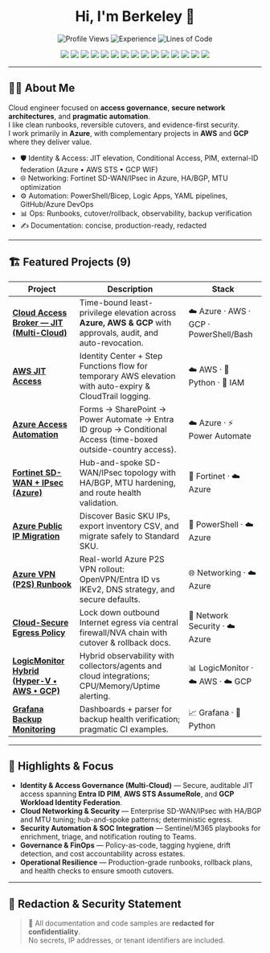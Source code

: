 <!-- Profile README for github.com/berkeleyo -->
<div align="center">
  
# Hi, I'm Berkeley 👋

<!-- Badges Row -->
![Profile Views](https://komarev.com/ghpvc/?username=berkeleyo&color=blue&style=for-the-badge)
![Experience](https://img.shields.io/badge/Experience-6%2B%20years-1f6feb?style=for-the-badge&logo=github)
![Lines of Code](https://img.shields.io/badge/Lines%20of%20Code-100k%2B-blue?style=for-the-badge)

<!-- Tech stack badges (as provided, preserved) -->
<p align="center">
<img src="https://img.shields.io/badge/Azure-0078D4?logo=microsoftazure&logoColor=white">
<img src="https://img.shields.io/badge/AWS-232F3E?logo=amazonaws&logoColor=FF9900">
<img src="https://img.shields.io/badge/GCP-4285F4?logo=googlecloud&logoColor=white">
<img src="https://img.shields.io/badge/PowerShell-5391FE?logo=powershell&logoColor=white">
<img src="https://img.shields.io/badge/Bicep-00B4FF?logo=microsoftazure">
<img src="https://img.shields.io/badge/Terraform-7B42BC?logo=terraform&logoColor=white">
<img src="https://img.shields.io/badge/GitHub%20Actions-181717?logo=githubactions&logoColor=white">
<img src="https://img.shields.io/badge/Azure%20DevOps-0078D7?logo=azuredevops&logoColor=white">
<img src="https://img.shields.io/badge/Docker-2496ED?logo=docker">
<img src="https://img.shields.io/badge/Kubernetes-326CE5?logo=kubernetes">
<img src="https://img.shields.io/badge/Microsoft%20Sentinel-003B57?logo=microsoft">
<img src="https://img.shields.io/badge/Intune-0078D4?logo=microsoftintune">
<img src="https://img.shields.io/badge/Fortinet-E60000?logo=fortinet">
<img src="https://img.shields.io/badge/Grafana-F46800?logo=grafana">
<img src="https://img.shields.io/badge/Prometheus-E6522C?logo=prometheus">
</p>

</div>

---

## 🧑‍💻 About Me

Cloud engineer focused on **access governance**, **secure network architectures**, and **pragmatic automation**.  
I like clean runbooks, reversible cutovers, and evidence-first security.  
I work primarily in **Azure**, with complementary projects in **AWS** and **GCP** where they deliver value.

- 🛡️ Identity & Access: JIT elevation, Conditional Access, PIM, external-ID federation (Azure • AWS STS • GCP WIF)  
- 🌐 Networking: Fortinet SD-WAN/IPsec in Azure, HA/BGP, MTU optimization  
- ⚙️ Automation: PowerShell/Bicep, Logic Apps, YAML pipelines, GitHub/Azure DevOps  
- 📊 Ops: Runbooks, cutover/rollback, observability, backup verification  
- ✍️ Documentation: concise, production-ready, redacted  

---

## 🏗️ Featured Projects (9)

| Project | Description | Stack |
|---|---|---|
| [**Cloud Access Broker — JIT (Multi-Cloud)**](https://github.com/berkeleyo/cloud-access-broker-jit-multicloud) | Time-bound least-privilege elevation across **Azure, AWS & GCP** with approvals, audit, and auto-revocation. | ☁️ Azure · AWS · GCP · PowerShell/Bash |
| [**AWS JIT Access**](https://github.com/berkeleyo/aws-jit-access) | Identity Center + Step Functions flow for temporary AWS elevation with auto-expiry & CloudTrail logging. | ☁️ AWS · 🐍 Python · 🔐 IAM |
| [**Azure Access Automation**](https://github.com/berkeleyo/azure-access-automation) | Forms → SharePoint → Power Automate → Entra ID group → Conditional Access (time-boxed outside-country access). | ☁️ Azure · ⚡ Power Automate |
| [**Fortinet SD-WAN + IPsec (Azure)**](https://github.com/berkeleyo/fortinet-azure-sdwan-ipsec) | Hub-and-spoke SD-WAN/IPsec topology with HA/BGP, MTU hardening, and route health validation. | 🧱 Fortinet · ☁️ Azure |
| [**Azure Public IP Migration**](https://github.com/berkeleyo/azure-public-ip-migration) | Discover Basic SKU IPs, export inventory CSV, and migrate safely to Standard SKU. | 🧰 PowerShell · ☁️ Azure |
| [**Azure VPN (P2S) Runbook**](https://github.com/berkeleyo/azure-vpn-repo) | Real-world Azure P2S VPN rollout: OpenVPN/Entra ID vs IKEv2, DNS strategy, and secure defaults. | 🌐 Networking · ☁️ Azure |
| [**Cloud-Secure Egress Policy**](https://github.com/berkeleyo/cloud-secure-egress-firewall-policy) | Lock down outbound Internet egress via central firewall/NVA chain with cutover & rollback docs. | 🔐 Network Security · ☁️ Azure |
| [**LogicMonitor Hybrid (Hyper-V • AWS • GCP)**](https://github.com/berkeleyo/logicmonitor-hybrid-monitoring) | Hybrid observability with collectors/agents and cloud integrations; CPU/Memory/Uptime alerting. | 📊 LogicMonitor · ☁️ AWS · ☁️ GCP |
| [**Grafana Backup Monitoring**](https://github.com/berkeleyo/grafana-backup-monitoring) | Dashboards + parser for backup health verification; pragmatic CI examples. | 📈 Grafana · 🐍 Python |

---

## 🧠 Highlights & Focus

- **Identity & Access Governance (Multi-Cloud)** — Secure, auditable JIT access spanning **Entra ID PIM**, **AWS STS AssumeRole**, and **GCP Workload Identity Federation**.  
- **Cloud Networking & Security** — Enterprise SD-WAN/IPsec with HA/BGP and MTU tuning; hub-and-spoke patterns; deterministic egress.  
- **Security Automation & SOC Integration** — Sentinel/M365 playbooks for enrichment, triage, and notification routing to Teams.  
- **Governance & FinOps** — Policy-as-code, tagging hygiene, drift detection, and cost accountability across estates.  
- **Operational Resilience** — Production-grade runbooks, rollback plans, and health checks to ensure smooth cutovers.

---

## 🧩 Redaction & Security Statement
> 🧾 All documentation and code samples are **redacted for confidentiality**.  
> No secrets, IP addresses, or tenant identifiers are included.
